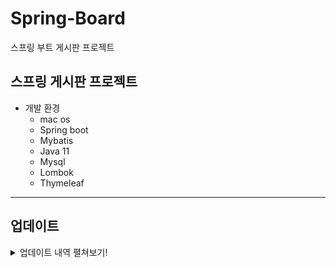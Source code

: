 # Spring-Board
 스프링 부트 게시판 프로젝트
 
## 스프링 게시판 프로젝트

- 개발 환경
  - mac os
  - Spring boot
  - Mybatis
  - Java 11 
  - Mysql
  - Lombok
  - Thymeleaf

---------------------

## 업데이트
<details>
  <summary>업데이트 내역 펼쳐보기!</summary>
 
- 4월 14일
> 프로젝트 세팅, 생성

- 4월 15일
> Mybatis mapper.xml 활용하여 쿼리문 작성
> 
> 기본적인 게시물 생성, 리스트 받아오기(테이블), 수정, 삭제 구현 (CRUD)

- 4월 16일
> Thymeleaf fragments(nav,head) 작성

- 4월 18일
> bootstrap 연결, nav, head 파일 부트스트랩 적용
> 
> list view page 업데이트


- 4월 19일
> paging 처리하여 board list 불러오기 작성
> 
> pagination 작성 (java)
>  
> pagination view 작업중
> > startPage ~ endPage 까지 페이지 번호 불러오기 완성
> > 
> > 페이지 번호 현재 모두 1로 표시 (추가 작업 필요)
> > 
> > 이전, 이후 버튼 표시 안됨

- 4월 20일
> pagination 완성 
>
> 개별 게시글 get view 페이지 생성

- 4월 21일
> 생성된 개별 게시글을 게시판 목록에서 제목 클릭시 연결
> 
> 생성된 게시물에 목록, 수정, 삭제 페이지 연결
> 
> BoardController에서 페이지 get, update, delete 요청 url을 @PathVariable에서 @RequestParam으로 교체
> > ex) board/delete/{bno} => board/delete?bno={bno}

- 4월 22일
> 게시판 댓글 기능 추가(미완성) => 비동기 AJAX 방식
> 
> mapper, service, view(html) 작성
> 
> view에 AJAX js 설정 필요

- 4월 25일
> ReplyController (RestController)
>
> 댓글 ajax get, post로 작성, 리스트 받아기 완성
> 
> delete, update(put) 작성중

- 4월 26일
> 댓글 수정, 삭제 완성
>
> 회원(User) 테이블, model, mapper, controller 생성
>
> 회원가입 뷰, controller 완성 (로그인은 뷰 페이지만 생성)
> 
 
- 4월 27일
> 기본적인 로그인 뷰, 기능 완성
>
> spring security로 페이지 권한, 로그인 인증 추가(도중 오류발생) >> 수정 보완 필요
> 
 
- 4월 28일
> 27일 작업중 발생했던 오류 수정 (@어노테이션 실수), spring security 기본 사용법 미숙
> 
> Spring security 회원가입 시 user 권한 부여, 비밀번호 BCrypt 암호화 저장
>
> 커스텀 로그인 페이지로 로그인 인증
> 
 
 - 5월 13일
> side nav 추가
> 
> 로그인 성공시 Spring security Principal에 저장된 userName을 Common으로 모든 페이지에 전달
>
> 게시물 수정, 삭제 시 userName일치 여부 판단
>
> 전체적 css 수정
> 
 
 - 5월 17일
> 게시물 delete 방식을 getMapping에서 deleteMapping으로 변경
> 
> 삭제는 정상적으로 이루어 짐
>
> 삭제 후 게시물 리스트로 다시 이동하면 이동 후 에러 발생 (push X)
</details>


